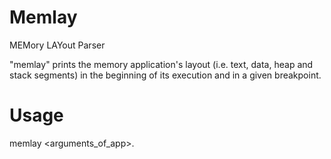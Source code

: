 # Memlay
MEMory LAYout Parser

"memlay" prints the memory application's layout (i.e. text, data, heap and stack segments) in the beginning of its execution and in a given breakpoint.

# Usage

memlay <breakpoint> <app> <arguments_of_app>.
